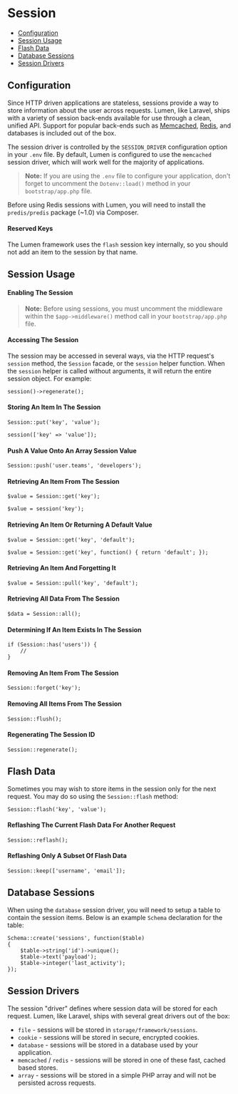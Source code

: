 # Session

- [Configuration](#configuration)
- [Session Usage](#session-usage)
- [Flash Data](#flash-data)
- [Database Sessions](#database-sessions)
- [Session Drivers](#session-drivers)

<a name="configuration"></a>
## Configuration

Since HTTP driven applications are stateless, sessions provide a way to store information about the user across requests. Lumen, like Laravel, ships with a variety of session back-ends available for use through a clean, unified API. Support for popular back-ends such as [Memcached](http://memcached.org), [Redis](http://redis.io), and databases is included out of the box.

The session driver is controlled by the `SESSION_DRIVER` configuration option in your `.env` file. By default, Lumen is configured to use the `memcached` session driver, which will work well for the majority of applications.

> **Note:** If you are using the `.env` file to configure your application, don't forget to uncomment the `Dotenv::load()` method in your `bootstrap/app.php` file.

Before using Redis sessions with Lumen, you will need to install the `predis/predis` package (~1.0) via Composer.

#### Reserved Keys

The Lumen framework uses the `flash` session key internally, so you should not add an item to the session by that name.

<a name="session-usage"></a>
## Session Usage

#### Enabling The Session

> **Note:** Before using sessions, you must uncomment the middleware within the `$app->middleware()` method call in your `bootstrap/app.php` file.

#### Accessing The Session

The session may be accessed in several ways, via the HTTP request's `session` method, the `Session` facade, or the `session` helper function. When the `session` helper is called without arguments, it will return the entire session object. For example:

	session()->regenerate();

#### Storing An Item In The Session

	Session::put('key', 'value');

	session(['key' => 'value']);

#### Push A Value Onto An Array Session Value

	Session::push('user.teams', 'developers');

#### Retrieving An Item From The Session

	$value = Session::get('key');

	$value = session('key');

#### Retrieving An Item Or Returning A Default Value

	$value = Session::get('key', 'default');

	$value = Session::get('key', function() { return 'default'; });

#### Retrieving An Item And Forgetting It

	$value = Session::pull('key', 'default');

#### Retrieving All Data From The Session

	$data = Session::all();

#### Determining If An Item Exists In The Session

	if (Session::has('users')) {
		//
	}

#### Removing An Item From The Session

	Session::forget('key');

#### Removing All Items From The Session

	Session::flush();

#### Regenerating The Session ID

	Session::regenerate();

<a name="flash-data"></a>
## Flash Data

Sometimes you may wish to store items in the session only for the next request. You may do so using the `Session::flash` method:

	Session::flash('key', 'value');

#### Reflashing The Current Flash Data For Another Request

	Session::reflash();

#### Reflashing Only A Subset Of Flash Data

	Session::keep(['username', 'email']);

<a name="database-sessions"></a>
## Database Sessions

When using the `database` session driver, you will need to setup a table to contain the session items. Below is an example `Schema` declaration for the table:

	Schema::create('sessions', function($table)
	{
		$table->string('id')->unique();
		$table->text('payload');
		$table->integer('last_activity');
	});

<a name="session-drivers"></a>
## Session Drivers

The session "driver" defines where session data will be stored for each request. Lumen, like Laravel, ships with several great drivers out of the box:

- `file` - sessions will be stored in `storage/framework/sessions`.
- `cookie` - sessions will be stored in secure, encrypted cookies.
- `database` - sessions will be stored in a database used by your application.
- `memcached` / `redis` - sessions will be stored in one of these fast, cached based stores.
- `array` - sessions will be stored in a simple PHP array and will not be persisted across requests.

